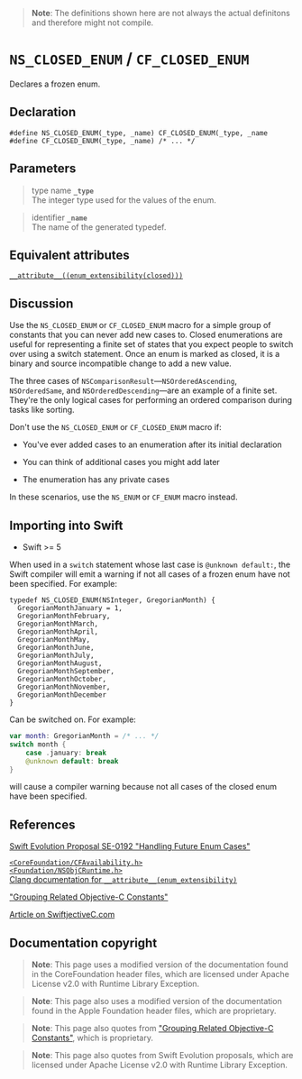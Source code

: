 > **Note**: The definitions shown here are not always the actual definitons and therefore might not compile.

# `NS_CLOSED_ENUM` / `CF_CLOSED_ENUM`
Declares a frozen enum.

## Declaration
```objc
#define NS_CLOSED_ENUM(_type, _name) CF_CLOSED_ENUM(_type, _name
#define CF_CLOSED_ENUM(_type, _name) /* ... */
```
## Parameters

> type name **`_type`**  
> The integer type used for the values of the enum.

> identifier **`_name`**  
> The name of the generated typedef.

## Equivalent attributes
[`__attribute__((enum_extensibility(closed)))`](https://clang.llvm.org/docs/AttributeReference.html#enum-extensibility)
## Discussion

Use the `NS_CLOSED_ENUM` or `CF_CLOSED_ENUM` macro for a simple group of constants that you can never add new cases to. Closed enumerations are useful for representing a finite set of states that you expect people to switch over using a switch statement. Once an enum is marked as closed, it is a binary and source incompatible change to add a new value.

The three cases of `NSComparisonResult`—`NSOrderedAscending`, `NSOrderedSame`, and `NSOrderedDescending`—are an example of a finite set. They're the only logical cases for performing an ordered comparison during tasks like sorting.

Don't use the `NS_CLOSED_ENUM` or `CF_CLOSED_ENUM` macro if:

* You've ever added cases to an enumeration after its initial declaration

* You can think of additional cases you might add later

* The enumeration has any private cases

In these scenarios, use the `NS_ENUM` or `CF_ENUM` macro instead.

## Importing into Swift

* Swift >= 5

When used in a `switch` statement whose last case is `@unknown default:`, the Swift compiler will emit a warning if not all cases of a frozen enum have not been specified. For example:

```objc
typedef NS_CLOSED_ENUM(NSInteger, GregorianMonth) {
  GregorianMonthJanuary = 1,
  GregorianMonthFebruary,
  GregorianMonthMarch,
  GregorianMonthApril,
  GregorianMonthMay,
  GregorianMonthJune,
  GregorianMonthJuly,
  GregorianMonthAugust,
  GregorianMonthSeptember,
  GregorianMonthOctober,
  GregorianMonthNovember,
  GregorianMonthDecember
}
```

Can be switched on. For example:

```swift
var month: GregorianMonth = /* ... */
switch month {
    case .january: break
    @unknown default: break
}
```

will cause a compiler warning because not all cases of the closed enum have been specified.

## References

[Swift Evolution Proposal SE-0192 "Handling Future Enum Cases"](https://github.com/apple/swift-evolution/blob/master/proposals/0192-non-exhaustive-enums.md)

[`<CoreFoundation/CFAvailability.h>`](https://github.com/apple/swift-corelibs-foundation/blob/master/CoreFoundation/Base.subproj/CFAvailability.h)  
[`<Foundation/NSObjCRuntime.h>`](https://github.com/phracker/MacOSX-SDKs/blob/master/MacOSX11.3.sdk/System/Library/Frameworks/Foundation.framework/Versions/C/Headers/NSObjCRuntime.h)  
[Clang documentation for `__attribute__(enum_extensibility)`](https://clang.llvm.org/docs/AttributeReference.html#enum-extensibility)

["Grouping Related Objective-C Constants"](https://developer.apple.com/documentation/swift/objective-c_and_c_code_customization/grouping_related_objective-c_constants)

[Article on SwiftjectiveC.com](https://www.swiftjectivec.com/ns_closed_enum/)

## Documentation copyright

> **Note**: This page uses a modified version of the documentation found in the CoreFoundation header files, which are licensed under Apache License v2.0 with Runtime Library Exception.

> **Note**: This page also uses a modified version of the documentation found in the Apple Foundation header files, which are proprietary.

> **Note**: This page also quotes from ["Grouping Related Objective-C Constants"](https://developer.apple.com/documentation/swift/objective-c_and_c_code_customization/grouping_related_objective-c_constants), which is proprietary.

> **Note**: This page also quotes from Swift Evolution proposals, which are licensed under Apache License v2.0 with Runtime Library Exception.